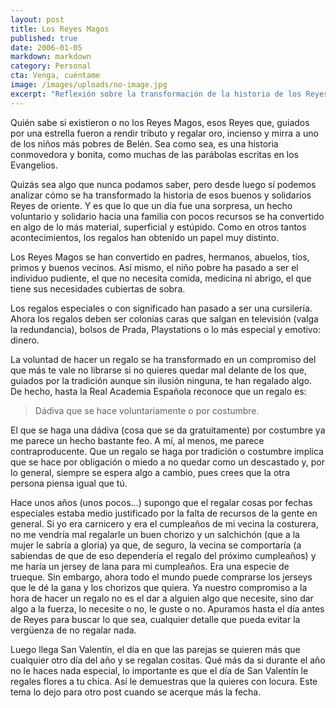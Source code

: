 ```yaml
---
layout: post
title: Los Reyes Magos
published: true
date: 2006-01-05
markdown: markdown
category: Personal
cta: Venga, cuéntame
image: /images/uploads/no-image.jpg
excerpt: "Reflexión sobre la transformación de la historia de los Reyes Magos y su impacto en la sociedad moderna."
---
```


Quién sabe si existieron o no los Reyes Magos, esos Reyes que, guiados por una estrella fueron a rendir tributo y
regalar oro, incienso y mirra a uno de los niños más pobres de Belén. Sea como sea, es una historia conmovedora y
bonita, como muchas de las parábolas escritas en los Evangelios.

Quizás sea algo que nunca podamos saber, pero desde luego sí podemos analizar cómo se ha transformado la historia de
esos buenos y solidarios Reyes de oriente. Y es que lo que un día fue una sorpresa, un hecho voluntario y solidario
hacia una familia con pocos recursos se ha convertido en algo de lo más material, superficial y estúpido. Como en otros
tantos acontecimientos, los regalos han obtenido un papel muy distinto.

Los Reyes Magos se han convertido en padres, hermanos, abuelos, tíos, primos y buenos vecinos. Así mismo, el niño pobre
ha pasado a ser el individuo pudiente, el que no necesita comida, medicina ni abrigo, el que tiene sus necesidades
cubiertas de sobra.

Los regalos especiales o con significado han pasado a ser una cursilería. Ahora los regalos deben ser colonias caras que
salgan en televisión (valga la redundancia), bolsos de Prada, Playstations o lo más especial y emotivo: dinero.

La voluntad de hacer un regalo se ha transformado en un compromiso del que más te vale no librarse si no quieres quedar
mal delante de los que, guiados por la tradición aunque sin ilusión ninguna, te han regalado algo. De hecho, hasta la
Real Academia Española reconoce que un regalo es:

> Dádiva que se hace voluntariamente o por costumbre.

El que se haga una dádiva (cosa que se da gratuitamente) por costumbre ya me parece un hecho bastante feo. A mí, al
menos, me parece contraproducente. Que un regalo se haga por tradición o costumbre implica que se hace por obligación o
miedo a no quedar como un descastado y, por lo general, siempre se espera algo a cambio, pues crees que la otra persona
piensa igual que tú.

Hace unos años (unos pocos…) supongo que el regalar cosas por fechas especiales estaba medio justificado por la falta de
recursos de la gente en general. Si yo era carnicero y era el cumpleaños de mi vecina la costurera, no me vendría mal
regalarle un buen chorizo y un salchichón (que a la mujer le sabría a gloria) ya que, de seguro, la vecina se
comportaría (a sabiendas de que de eso dependería el regalo del próximo cumpleaños) y me haría un jersey de lana para mi
cumpleaños. Era una especie de trueque. Sin embargo, ahora todo el mundo puede comprarse los jerseys que le dé la gana y
los chorizos que quiera. Ya nuestro compromiso a la hora de hacer un regalo no es el dar a alguien algo que necesite,
sino dar algo a la fuerza, lo necesite o no, le guste o no. Apuramos hasta el día antes de Reyes para buscar lo que sea,
cualquier detalle que pueda evitar la vergüenza de no regalar nada.

Luego llega San Valentín, el día en que las parejas se quieren más que cualquier otro día del año y se regalan cositas.
Qué más da si durante el año no le haces nada especial, lo importante es que el día de San Valentín le regales flores a
tu chica. Así le demuestras que la quieres con locura. Este tema lo dejo para otro post cuando se acerque más la fecha.
